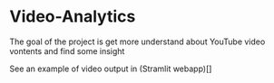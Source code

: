 # Video-Analytics

The goal of the project is get more understand about YouTube video vontents and find some insight

See an example of video output in (Stramlit webapp)[]